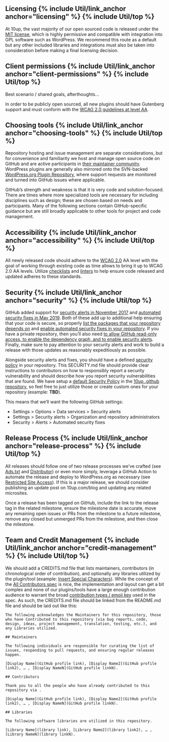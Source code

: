 <h2 id="licensing" class="anchor-heading">Licensing {% include Util/link_anchor anchor="licensing" %} {% include Util/top %}</h2>

At 10up, the vast majority of our open sourced code is released under the [MIT license](https://opensource.org/licenses/MIT), which is highly permissive and compatible with integration into GPL software such as WordPress. We recommend this route as a default but any other included libraries and integrations must also be taken into consideration before making a final licensing decision.  

<h2 id="client-permissions" class="anchor-heading">Client permissions {% include Util/link_anchor anchor="client-permissions" %} {% include Util/top %}</h2>

Best scenario / shared goals, afterthoughts…

In order to be publicly open sourced, all new plugins should have Gutenberg support and must conform with the [WCAG 2.0 guidelines at level AA](https://www.w3.org/TR/WCAG20/).

<h2 id="choosing-tools" class="anchor-heading">Choosing tools {% include Util/link_anchor anchor="choosing-tools" %} {% include Util/top %}</h2>

Repository hosting and issue management are separate considerations, but for convenience and familiarity we host and manage open source code on GitHub and are active participants in [their maintainer community](https://github.com/maintainers/welcome). WordPress plugins are generally also mirrored onto the SVN-backed [WordPress.org Plugin Repository](https://wordpress.org/plugins), where support requests are monitored and turned into GitHub issues where applicable.

GitHub’s strength and weakness is that it is very code and solution-focused. There are times where more specialized tools are necessary for including disciplines such as design; these are chosen based on needs and participants. Many of the following sections contain GitHub-specific guidance but are still broadly applicable to other tools for project and code management.

<h2 id="accessibility" class="anchor-heading">Accessibility {% include Util/link_anchor anchor="accessibility" %} {% include Util/top %}</h2>

All newly released code should adhere to the [WCAG 2.0](https://www.w3.org/TR/WCAG20/) AA level with the goal of working through existing code as time allows to bring it up to WCAG 2.0 AA levels.  Utilize [checklists](https://www.wuhcag.com/wcag-checklist/) and [linters](https://pa11y.org/) to help ensure code released and updated adheres to these standards.

<h2 id="security" class="anchor-heading">Security {% include Util/link_anchor anchor="security" %} {% include Util/top %}</h2>

GitHub added support for [security alerts in November 2017](https://github.blog/2017-11-16-introducing-security-alerts-on-github/) and [automated security fixes in May 2019](https://github.blog/2019-05-23-introducing-new-ways-to-keep-your-code-secure/#automated-security-fixes-with-dependabot).  Both of these add up to additional help ensuring that your code is secure, so properly [list the packages that your repository depends on](https://help.github.com/en/articles/listing-the-packages-that-a-repository-depends-on) and [enable automated security fixes in your repository](https://help.github.com/en/articles/configuring-automated-security-fixes#managing-automated-security-fixes-for-your-repository).  If you have a private repository, then you’ll also need [to allow GitHub read-only access, to enable the dependency graph, and to enable security alerts](https://help.github.com/en/articles/opting-into-or-out-of-data-use-for-your-private-repository#opting-into-data-use-for-your-private-repository).  Finally, make sure to pay attention to your security alerts and work to build a release with those updates as reasonably expeditiously as possible.

Alongside security alerts and fixes, you should have a defined [security policy](https://help.github.com/en/articles/adding-a-security-policy-to-your-repository) in your repository.  This SECURITY.md file should provide clear instructions to contributors on how to responsibly report a security vulnerability and should describe how you report security vulnerabilities that are found.  We have setup a [default Security Policy](https://github.com/10up/.github/blob/master/SECURITY.md) in the [10up .github repository](https://github.com/10up/.github), so feel free to just utilize those or create custom ones for your repository (example: **TBD**).

This means that we’ll want the following GitHub settings:
- Settings > Options > Data services > Security alerts
- Settings > Security alerts > Organization and repository administrators
- Security > Alerts > Automated security fixes

<h2 id="release-process" class="anchor-heading">Release Process {% include Util/link_anchor anchor="release-process" %} {% include Util/top %}</h2>

All releases should follow one of two release processes we’ve crafted (see [Ads.txt](https://github.com/10up/ads-txt/blob/develop/CONTRIBUTING.md#release-instructions) and [Distributor](https://github.com/10up/distributor/blob/develop/CONTRIBUTING.md#release-instructions)) or even more simply, leverage a GitHub Action to automate the release and deploy to WordPress.org as necessary (see [Restricted Site Access](https://github.com/10up/restricted-site-access/blob/develop/.github/main.workflow)).  If this is a major release, we should consider publishing an update post on 10up.com/blog and updating any related microsites.

Once a release has been tagged on GitHub, include the link to the release tag in the related milestone, ensure the milestone date is accurate, move any remaining open issues or PRs from the milestone to a future milestone, remove any closed but unmerged PRs from the milestone, and then close the milestone.

<h2 id="credit-management" class="anchor-heading">Team and Credit Management {% include Util/link_anchor anchor="credit-management" %} {% include Util/top %}</h2>

We should add a CREDITS.md file that lists maintainers, contributors (in chronological order of contribution), and optionally any libraries utilized by the plugin/tool (example: [Insert Special Characters](https://github.com/10up/insert-special-characters/blob/develop/CREDITS.md)).  While the concept of the [All Contributors spec](https://github.com/all-contributors/all-contributors) is nice, the implementation and layout can get a bit complex and none of our plugins/tools have a large enough contribution audience to warrant the broad [contribution types / emoji key](https://allcontributors.org/docs/en/emoji-key) used in the spec.  As such, the CREDITS.md file should be linked from the README.md file and should be laid out like this:

`The following acknowledges the Maintainers for this repository, those who have Contributed to this repository (via bug reports, code, design, ideas, project management, translation, testing, etc.), and any Libraries utilized.`

`## Maintainers`

`The following individuals are responsible for curating the list of issues, responding to pull requests, and ensuring regular releases happen.`

`[Display Name](GitHub profile link), [Display Name2](GitHub profile link2), … , [Display NameN](GitHub profile linkN).`

`## Contributors`

`Thank you to all the people who have already contributed to this repository via .`

`[Display Name](GitHub profile link), [Display Name2](GitHub profile link2), … , [Display NameN](GitHub profile linkN).`

`## Libraries`

`The following software libraries are utilized in this repository.`

`[Library Name](library link), [Library Name2](library link2), … , [Library NameN](library linkN).`

